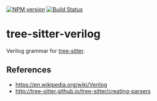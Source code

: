[![NPM version](https://img.shields.io/npm/v/tree-sitter-verilog.svg)](https://www.npmjs.org/package/tree-sitter-verilog)
[![Build Status](https://travis-ci.org/drom/tree-sitter-verilog.svg?branch=master)](https://travis-ci.org/drom/tree-sitter-verilog)

# tree-sitter-verilog

Verilog grammar for [tree-sitter](https://github.com/tree-sitter/tree-sitter).

## References
  * https://en.wikipedia.org/wiki/Verilog
  * http://tree-sitter.github.io/tree-sitter/creating-parsers
